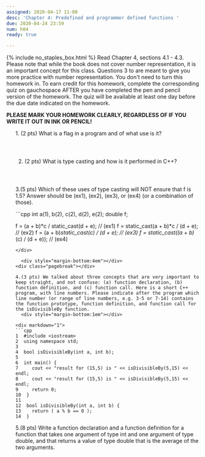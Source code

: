 ```yaml
---
assigned: 2020-04-17 11:00
desc: 'Chapter 4: Predefined and programmer defined functions '
due: 2020-04-24 23:59
num: h04
ready: true

---
```


{% include no_staples_box.html %}
Read Chapter 4, sections 4.1 - 4.3.
Please note that while the book does not cover number representation, it is an important concept for this class. Questions 3 to  are meant to give you more practice with number representation. You don't need to turn this homework in. To earn credit for this homework, complete the corresponding quiz on gauchospace AFTER you have completed the pen and pencil version of the homework. The quiz will be available at least one day before the due date indicated on the homework.

<b>PLEASE MARK YOUR HOMEWORK CLEARLY, REGARDLESS OF IF YOU WRITE IT OUT IN INK OR PENCIL!</b>

<ol markdown="1">
1.  (2 pts) What is a flag in a program and of what use is it?
  <div style="margin-bottom:4em"></div>

2.  (2 pts) What is type casting and how is it performed in C++?
  <div style="margin-bottom:4em"></div>

3.(5 pts) Which of these uses of type casting will NOT ensure that f is 1.5? Answer should be (ex1), (ex2), (ex3), or (ex4) (or a combination of those).

<div markdown="1">
```cpp
int a(1), b(2), c(2), d(2), e(2);
double f;

f = (a + b)*c / static_cast<double>(d + e); // (ex1)
f = static_cast<double>(a + b)*c / (d + e); // (ex2)
f = (a + b)*static_cast<double>(c) / (d + e); // (ex3)
f = static_cast<double>((a + b)*(c) / (d + e)); // (ex4)
```
</div>

  <div style="margin-bottom:4em"></div>
<div class="pagebreak"></div>

4.(3 pts) We talked about three concepts that are very important to keep straight, and not confuse: (a) function declaration, (b) function definition, and (c) function call. Here is a short C++ program, with line numbers. Please indicate after the program which line number (or range of line numbers, e.g. 3-5 or 7-14) contains the function prototype, function definition, and function call for the isDivisibleBy function.
  <div style="margin-bottom:1em"></div>

<div markdown="1">
```cpp
1  #include <iostream>
2  using namespace std;
3
4  bool isDivisibleBy(int a, int b);
5
6  int main() {
7     cout << "result for (15,5) is " << isDivisibleBy(5,15) << endl;
8     cout << "result for (15,5) is " << isDivisibleBy(5,15) << endl;
9     return 0;
10  }
11
12  bool isDivisibleBy(int a, int b) {
13    return ( a % b == 0 );
14  }
```
</div>



5.(8 pts) Write a function declaration and a function definition for a function that takes one argument of type int and one argument of type double, and that returns a value of type double that is the average of the two arguments.
  <div style="margin-bottom:20em"></div>


</ol>
